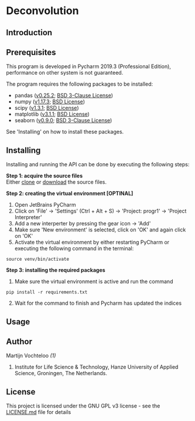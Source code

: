 # Deconvolution  

## Introduction


## Prerequisites  

This program is developed in Pycharm 2019.3 (Professional Edition), performance on other system is not guaranteed.

The program requires the following packages to be installed:  

 * pandas ([v0.25.2](https://github.com/pandas-dev/pandas); [BSD 3-Clause License](https://github.com/pandas-dev/pandas/blob/master/LICENSE))  
 * numpy ([v1.17.3](https://github.com/numpy/numpy/releases); [BSD License](https://www.numpy.org/license.html))  
 * scipy ([v1.3.1](https://docs.scipy.org/doc/scipy/reference/release.html); [BSD License](https://www.scipy.org/scipylib/license.html))  
 * matplotlib ([v3.1.1](https://github.com/matplotlib/matplotlib/releases); [BSD License](https://matplotlib.org/3.1.0/users/license.html))  
 * seaborn ([v0.9.0](https://github.com/mwaskom/seaborn); [BSD 3-Clause License](https://github.com/mwaskom/seaborn/blob/master/LICENSE))  
 

See 'Installing' on how to install these packages.

## Installing  

Installing and running the API can be done by executing the following steps:

**Step 1: acquire the source files**      
Either [clone](https://bitbucket.org/martijnvochteloo/programming1/commits/all) or [download](https://bitbucket.org/martijnvochteloo/programming1/downloads/) the source files.

**Step 2: creating the virtual environment [OPTINAL]**    
1) Open JetBrains PyCharm  
2) Click on 'File' -> 'Settings' (Ctrl + Alt + S) -> 'Project: progr1' -> 'Project Interpreter'  
3) Add a new interperter by pressing the gear icon -> 'Add'  
4) Make sure 'New environment' is selected, click on 'OK' and again click on 'OK'  
5) Activate the virtual environment by either restarting PyCharm or executing the following command in the terminal:  
```console
source venv/bin/activate
```  

**Step 3: installing the required packages**   
  
1) Make sure the virtual environment is active and run the command  
```console  
pip install -r requirements.txt
```  
2) Wait for the command to finish and Pycharm has updated the indices  


## Usage  

 
## Author  

Martijn Vochteloo *(1)*

1. Institute for Life Science & Technology, Hanze University of Applied Science, Groningen, The Netherlands.

## License  

This project is licensed under the GNU GPL v3 license - see the [LICENSE.md](LICENSE.md) file for details
